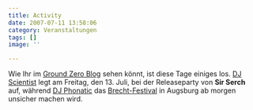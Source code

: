```yaml
---
title: Activity
date: 2007-07-11 13:58:06
category: Veranstaltungen
tags: []
image: ''

---
```


Wie Ihr im [Ground Zero Blog](http://www.the-groundzero.com) sehen könnt, ist diese Tage einiges los. [DJ Scientist](http://www.the-groundzero.com/2007/07/10/dj-scientist-im-kato-am-freitag-137/) legt am Freitag, den 13. Juli, bei der Releaseparty von **Sir Serch** auf, während [DJ Phonatic](http://www.the-groundzero.com/2007/07/11/dj-phonatic-abc-festival/) das [Brecht-Festival](http://www.abc-festival.de/) in Augsburg ab morgen unsicher machen wird.

